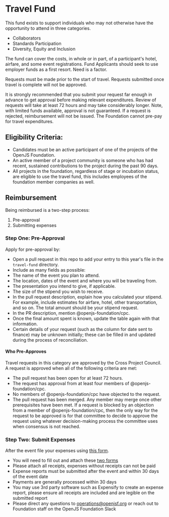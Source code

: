 # Travel Fund

This fund exists to support individuals who may not otherwise have the opportunity to attend in three categories.
  - Collaborators
  - Standards Participation
  - Diversity, Equity and Inclusion

The fund can cover the costs, in whole or in part, of a participant's hotel, airfare, and some event registrations.
Fund Applicants should seek to use employer funds as a first resort. Need is a factor.

Requests must be made prior to the start of travel. Requests submitted once travel is complete will not be approved.

It is strongly recommended that you submit your request far enough in advance to get approval before making relevant expenditures. Review of requests will take at least 72 hours and may take considerably longer. Note, with limited funds available, approval is not guaranteed. If a request is rejected, reimbursement will not be issued. The Foundation cannot pre-pay for travel expenditures.

## Eligibility Criteria:
* Candidates must be an active participant of one of the projects of the OpenJS Foundation.
* An active member of a project community is someone who has had recent, sustained contributions to the project during the past 90 days.
* All projects in the foundation, regardless of stage or incubation status, are eligible to use the travel fund, this includes employees of the foundation member companies as well.

## Reimbursement

Being reimbursed is a two-step process:

1. Pre-approval
2. Submitting expenses  

### Step One: Pre-Approval
Apply for pre-approval by:

   * Open a pull request in this repo to add your entry to this year's file in the ```travel-fund``` directory.
   * Include as many fields as possible:
   * The name of the event you plan to attend.
   * The location, dates of the event and where you will be traveling from.
   * The presentation you intend to give, if applicable.
   * The size of the stipend you wish to receive.
   * In the pull request description, explain how you calculated your stipend. For example, include estimates for  airfare, hotel, other transportation, and so on. The total amount should be your stipend request.
   * In the PR description, mention @openjs-foundation/cpc.
   * Once the final amount spent is known, update the table again with that information.
   * Certain details of your request (such as the column for date sent to finance) may be unknown initially; these can be filled in and updated during the process of reconciliation.

#### Who Pre-Approves
Travel requests in this category are approved by the Cross Project Council. A request is approved when all of the following criteria are met:

  * The pull request has been open for at least 72 hours.
  * The request has approval from at least four members of @openjs-foundation/cpc.
  * No members of @openjs-foundation/cpc have objected to the request.
  * The pull request has been merged. Any member may merge once other prerequisites have been met.
  If a request is blocked by an objection from a member of @openjs-foundation/cpc, then the only way for the
  request to be approved is for that committee to decide to approve the request using whatever
  decision-making process the committee uses when consensus is not reached.


  ### Step Two: Submit Expenses
After the event file your expenses using [this form](https://form.asana.com/?k=S6lGzAjHv2uv7M8llnhO_w&d=9283783873717). 

* You will need to fill out and attach these [two forms](https://drive.google.com/drive/folders/1E-dTuqnIWpZN2NP-1ioAWzK_W2zSwa_P?usp=share_link)
* Please attach all receipts, expenses without receipts can not be paid
* Expense reports must be submitted after the event and within 30 days of the event date
* Payments are generally processed within 30 days
* You may use 3rd party software such as Expensify to create an expense report, please ensure all receipts are included and are legible on the submitted report
* Please direct any questions to operations@openjsf.org or reach out to Foundation staff on the OpenJS Foundation Slack




